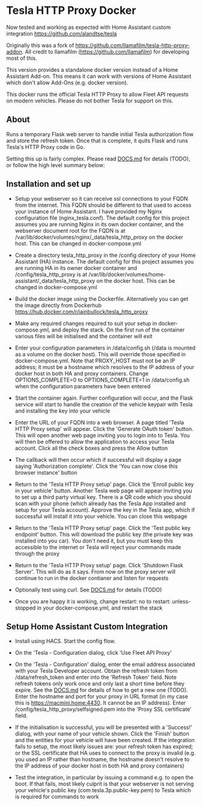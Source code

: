 # Tesla HTTP Proxy Docker

Now tested and working as expected with Home Assistant custom integration https://github.com/alandtse/tesla

Originally this was a fork of https://github.com/llamafilm/tesla-http-proxy-addon. All credit to llamafilm (https://github.com/llamafilm) for developing most of this. 

This version provides a standalone docker version instead of a Home Assistant Add-on. This means it can work with versions of Home Assistant which don't allow Add-Ons (e.g. docker version).

This docker runs the official Tesla HTTP Proxy to allow Fleet API requests on modern vehicles. Please do not bother Tesla for support on this.

## About
Runs a temporary Flask web server to handle initial Tesla authorization flow and store the refresh token.  Once that is complete, it quits Flask and runs Tesla's HTTP Proxy code in Go.

Setting this up is fairly complex.  Please read [DOCS.md](./tesla_http_proxy/DOCS.md) for details (TODO), or follow the high level summary below:

## Installation and set up

 - Setup your webserver so it can receive ssl connections to your FQDN from the internet. This FQDN should be different to that used to access your instance of Home Assistant. I have provided my Nginx configuration file (nginx_tesla.conf). The default config for this project assumes you are running Nginx in its own docker container, and the webserver document root for the FQDN is at /var/lib/docker/volumes/nginx/_data/tesla_http_proxy on the docker host. This can be changed in docker-compose.yml

 - Create a directory tesla_http_proxy in the /config directory of your Home Assistant (HA) instance. The default config for this project assumes you are running HA in its owner docker container and /config/tesla_http_proxy is at /var/lib/docker/volumes/home-assistant/_data/tesla_http_proxy on the docker host. This can be changed in docker-compose.yml

 - Build the docker image using the Dockerfile. Alternatively you can get the image directly from Dockerhub https://hub.docker.com/r/iainbullock/tesla_http_proxy

 - Make any required changes required to suit your setup in docker-compose.yml, and deploy the stack. On the first run of the container various files will be initialised and the container will exit

 - Enter your configuration parameters in /data/config.sh (/data is mounted as a volume on the docker host). This will override those specified in docker-compose.yml. Note that PROXY_HOST must not be an IP address; it must be a hostname which resolves to the IP address of your docker host in both HA and proxy containers. Change OPTIONS_COMPLETE=0 to OPTIONS_COMPLETE=1 in /data/config.sh when the configuration parameters have been entered 
 
 - Start the container again. Further configuration will occur, and the Flask service will start to handle the creation of the vehicle keypair with Tesla and installing the key into your vehicle

 - Enter the URL of your FQDN into a web browser. A page titled 'Tesla HTTP Proxy setup' will appear. Click the 'Generate OAuth token' button. This will open another web page inviting you to login into to Tesla. You will then be offered to allow the application to access your Tesla account. Click all the check boxes and press the Allow button

 - The callback will then occur which if successful will display a page saying 'Authorization complete'. Click the 'You can now close this browser instance' button

 - Return to the 'Tesla HTTP Proxy setup' page. Click the 'Enroll public key in your vehicle' button. Another Tesla web page will appear inviting you to set up a third party virtual key. There is a QR code which you should scan with your phone (which already has the Tesla App installed and setup for your Tesla account). Approve the key in the Tesla app, which if successful will install it into your vehicle. You can close this webpage

 - Return to the 'Tesla HTTP Proxy setup' page. Click the 'Test public key endpoint' button. This will download the public key (the private key was installed into you car). You don't need it, but you must keep this accessible to the internet or Tesla will reject your commands made through the proxy

 - Return to the 'Tesla HTTP Proxy setup' page. Click 'Shutdown Flask Server'. This will do as it says. From now on the proxy server will continue to run in the docker contianer and listen for requests

 - Optionally test using curl. See [DOCS.md](./tesla_http_proxy/DOCS.md) for details (TODO)

 - Once you are happy it is working, change restart: no to restart: unless-stopped in your docker-compose.yml, and restart the stack

 ## Setup Home Assistant Custom Integration ##
 
 - Install using HACS. Start the config flow. 

 - On the 'Tesla - Configuration dialog, click 'Use Fleet API Proxy'

 - On the 'Tesla - Configuration' dialog, enter the email address associated with your Tesla Developer account. Obtain the refresh token from /data/refresh_token and enter into the 'Refresh Token' field. Note refresh tokens only work once and only last a short time before they expire. See the [DOCS.md](./tesla_http_proxy/DOCS.md) for details of how to get a new one (TODO). Enter the hostname and port for your proxy in URL format (in my case this is https://macmini.home:4430. It cannot be an IP address). Enter /config/tesla_http_proxy/selfsigned.pem into the 'Proxy SSL certificate' field.

 - If the initialisation is successful, you will be presented with a 'Success!' dialog, with your name of your vehicle shown. Click the 'Finish' button and the entities for your vehicle will have been created. If the integration fails to setup, the most likely issues are: your refresh token has expired; or the SSL certificate that HA uses to connect to the proxy is invalid (e.g. you used an IP rather than hostname, the hostname doesn't resolve to the IP address of your docker host in both HA and proxy containers)

 - Test the integration, in particular by issuing a command e.g. to open the boot. If that fails, most likely culprit is that your webserver is not serving your vehicle's public key (com.tesla.3p.public-key.pem) to Tesla which is required for commands to work
   
